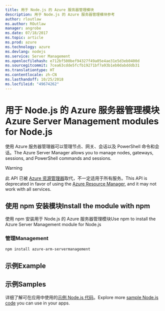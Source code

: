 ```yaml
---
title: 用于 Node.js 的 Azure 服务器管理模块
description: 用于 Node.js 的 Azure 服务器管理模块参考
author: rloutlaw
ms.author: ROutlaw
manager: angrobe
ms.date: 07/18/2017
ms.topic: article
ms.prod: azure
ms.technology: azure
ms.devlang: nodejs
ms.service: Server Management
ms.openlocfilehash: e712bf500bef94327f49a05e4ae31e5d3eb0400d
ms.sourcegitcommit: 7cea63cdde5fcfb19271bf7a93b1eb0dabdddb31
ms.translationtype: HT
ms.contentlocale: zh-CN
ms.lasthandoff: 10/25/2018
ms.locfileid: "49674262"
---
```

# <a name="azure-server-management-modules-for-nodejs"></a><span data-ttu-id="7ec7e-103">用于 Node.js 的 Azure 服务器管理模块</span><span class="sxs-lookup"><span data-stu-id="7ec7e-103">Azure Server Management modules for Node.js</span></span>

<span data-ttu-id="7ec7e-104">使用 Azure 服务器管理器可以管理节点、网关、会话以及 PowerShell 命令和会话。</span><span class="sxs-lookup"><span data-stu-id="7ec7e-104">The Azure Server Manager allows you to manage nodes, gateways, sessions, and PowerShell commands and sessions.</span></span>

> [!WARNING]
> <span data-ttu-id="7ec7e-105">此 API 已被 [Azure 资源管理器](/javascript/api/overview/azure/resources)取代，不一定适用于所有服务。</span><span class="sxs-lookup"><span data-stu-id="7ec7e-105">This API is deprecated in favor of using the [Azure Resource Manager](/javascript/api/overview/azure/resources), and it may not work with all services.</span></span>

## <a name="install-the-module-with-npm"></a><span data-ttu-id="7ec7e-106">使用 npm 安装模块</span><span class="sxs-lookup"><span data-stu-id="7ec7e-106">Install the module with npm</span></span>

<span data-ttu-id="7ec7e-107">使用 npm 安装用于 Node.js 的 Azure 服务器管理模块</span><span class="sxs-lookup"><span data-stu-id="7ec7e-107">Use npm to install the Azure Server Management module for Node.js</span></span>

### <a name="management"></a><span data-ttu-id="7ec7e-108">管理</span><span class="sxs-lookup"><span data-stu-id="7ec7e-108">Management</span></span>

```bash
npm install azure-arm-servermanagement
```

## <a name="example"></a><span data-ttu-id="7ec7e-109">示例</span><span class="sxs-lookup"><span data-stu-id="7ec7e-109">Example</span></span>

## <a name="samples"></a><span data-ttu-id="7ec7e-110">示例</span><span class="sxs-lookup"><span data-stu-id="7ec7e-110">Samples</span></span>

<span data-ttu-id="7ec7e-111">详细了解可在应用中使用的[示例 Node.js 代码](https://azure.microsoft.com/resources/samples/?platform=nodejs)。</span><span class="sxs-lookup"><span data-stu-id="7ec7e-111">Explore more [sample Node.js code](https://azure.microsoft.com/resources/samples/?platform=nodejs) you can use in your apps.</span></span>
